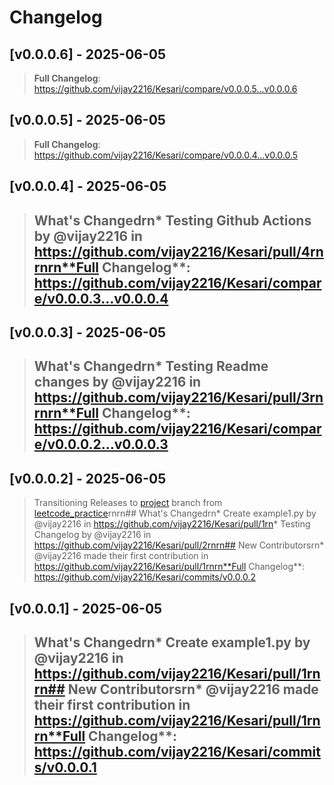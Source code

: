 # Changelog
## [v0.0.0.6] - 2025-06-05

> **Full Changelog**: https://github.com/vijay2216/Kesari/compare/v0.0.0.5...v0.0.0.6

## [v0.0.0.5] - 2025-06-05

> **Full Changelog**: https://github.com/vijay2216/Kesari/compare/v0.0.0.4...v0.0.0.5

## [v0.0.0.4] - 2025-06-05

> ## What's Changedrn* Testing Github Actions by @vijay2216 in https://github.com/vijay2216/Kesari/pull/4rnrnrn**Full Changelog**: https://github.com/vijay2216/Kesari/compare/v0.0.0.3...v0.0.0.4

## [v0.0.0.3] - 2025-06-05

> ## What's Changedrn* Testing Readme changes by @vijay2216 in https://github.com/vijay2216/Kesari/pull/3rnrnrn**Full Changelog**: https://github.com/vijay2216/Kesari/compare/v0.0.0.2...v0.0.0.3

## [v0.0.0.2] - 2025-06-05

> Transitioning Releases to [project](https://github.com/vijay2216/Kesari/tree/project) branch from [leetcode_practice](https://github.com/vijay2216/Kesari/tree/leetcode_practice)rnrn## What's Changedrn* Create example1.py by @vijay2216 in https://github.com/vijay2216/Kesari/pull/1rn* Testing Changelog by @vijay2216 in https://github.com/vijay2216/Kesari/pull/2rnrn## New Contributorsrn* @vijay2216 made their first contribution in https://github.com/vijay2216/Kesari/pull/1rnrn**Full Changelog**: https://github.com/vijay2216/Kesari/commits/v0.0.0.2

## [v0.0.0.1] - 2025-06-05

> ## What's Changedrn* Create example1.py by @vijay2216 in https://github.com/vijay2216/Kesari/pull/1rnrn## New Contributorsrn* @vijay2216 made their first contribution in https://github.com/vijay2216/Kesari/pull/1rnrn**Full Changelog**: https://github.com/vijay2216/Kesari/commits/v0.0.0.1

